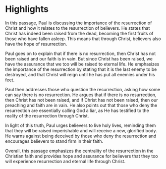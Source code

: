 # Highlights

In this passage, Paul is discussing the importance of the resurrection of Christ and how it relates to the resurrection of believers. He states that Christ has indeed been raised from the dead, becoming the first fruits of those who have fallen asleep. This means that through Christ, believers also have the hope of resurrection.

Paul goes on to explain that if there is no resurrection, then Christ has not been raised and our faith is in vain. But since Christ has been raised, we have the assurance that we too will be raised to eternal life. He emphasizes the importance of the resurrection by stating that it is the last enemy to be destroyed, and that Christ will reign until he has put all enemies under his feet.

Paul then addresses those who question the resurrection, asking how some can say there is no resurrection. He argues that if there is no resurrection, then Christ has not been raised, and if Christ has not been raised, then our preaching and faith are in vain. He also points out that those who deny the resurrection are essentially calling God a liar, as He has testified to the reality of the resurrection through Christ.

In light of this truth, Paul urges believers to live holy lives, reminding them that they will be raised imperishable and will receive a new, glorified body. He warns against being deceived by those who deny the resurrection and encourages believers to stand firm in their faith.

Overall, this passage emphasizes the centrality of the resurrection in the Christian faith and provides hope and assurance for believers that they too will experience resurrection and eternal life through Christ.

